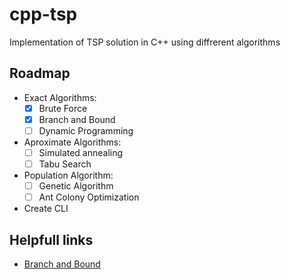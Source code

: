 # cpp-tsp

Implementation of TSP solution in C++ using diffrerent algorithms

## Roadmap

- Exact Algorithms:
    - [x] Brute Force
    - [x] Branch and Bound
    - [ ] Dynamic Programming
- Aproximate Algorithms:
    - [ ] Simulated annealing
    - [ ] Tabu Search
- Population Algorithm:
    - [ ] Genetic Algorithm
    - [ ] Ant Colony Optimization
- Create CLI
    
## Helpfull links

- [Branch and Bound](https://www.techiedelight.com/travelling-salesman-problem-using-branch-and-bound/)